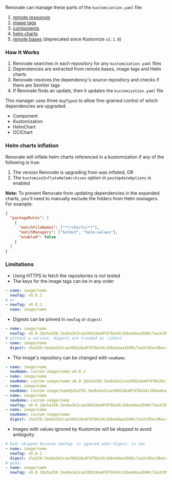 Renovate can manage these parts of the `kustomization.yaml` file:

1. [remote resources](https://github.com/kubernetes-sigs/kustomize/blob/master/examples/remoteBuild.md)
1. [image tags](https://github.com/kubernetes-sigs/kustomize/blob/master/examples/image.md)
1. [components](https://github.com/kubernetes-sigs/kustomize/blob/master/examples/components.md)
1. [helm charts](https://github.com/kubernetes-sigs/kustomize/blob/master/examples/chart.md)
1. [remote bases](https://github.com/kubernetes-sigs/kustomize/blob/master/examples/remoteBuild.md) (deprecated since Kustomize `v2.1.0`)

### How It Works

1. Renovate searches in each repository for any `kustomization.yaml` files
1. Dependencies are extracted from remote bases, image tags and Helm charts
1. Renovate resolves the dependency's source repository and checks if there are SemVer tags
1. If Renovate finds an update, then it updates the `kustomization.yaml` file

This manager uses three `depType`s to allow fine-grained control of which dependencies are upgraded:

- Component
- Kustomization
- HelmChart
- OCIChart

### Helm charts inflation

Renovate will inflate helm charts referenced in a kustomization if any of the following is true:

1. The version Renovate is upgrading from was inflated, OR
1. The `kustomizeInflateHelmArchives` option in `postUpdateOptions` is enabled

**Note:** To prevent Renovate from updating dependencies in the expanded charts, you'll need to manually exclude the folders from Helm managers.
For example:

```json
{
  "packageRules": [
    {
      "matchFileNames": ["**/charts/**"],
      "matchManagers": ["helmv3", "helm-values"],
      "enabled": false
    }
  ]
}
```

### Limitations

- Using HTTPS to fetch the repositories is not tested
- The keys for the image tags can be in any order

```yaml
- name: image/name
  newTag: v0.0.1
# or
- newTag: v0.0.1
  name: image/name
```

- Digests can be pinned in `newTag` or `digest`:

```yaml
- name: image/name
  newTag: v0.0.1@sha256:3eeba3e2caa30d2aba0fd78a34c1bbeebaa1b96c7aa3c95ec9bac44163c5ca4f
# without a version, digests are tracked as :latest
- name: image/name
  digest: sha256:3eeba3e2caa30d2aba0fd78a34c1bbeebaa1b96c7aa3c95ec9bac44163c5ca4f
```

- The image's repository can be changed with `newName`:

```yaml
- name: image/name
  newName: custom-image/name:v0.0.1
- name: image/name
  newName: custom-image/name:v0.0.1@sha256:3eeba3e2caa30d2aba0fd78a34c1bbeebaa1b96c7aa3c95ec9bac44163c5ca4f
- name: image/name
  newName: custom-image/name@sha256:3eeba3e2caa30d2aba0fd78a34c1bbeebaa1b96c7aa3c95ec9bac44163c5ca4f
- name: image/name
  newName: custom-image/name
  newTag: v0.0.1@sha256:3eeba3e2caa30d2aba0fd78a34c1bbeebaa1b96c7aa3c95ec9bac44163c5ca4f
- name: image/name
  newName: custom-image/name
  digest: sha256:3eeba3e2caa30d2aba0fd78a34c1bbeebaa1b96c7aa3c95ec9bac44163c5ca4f
```

- Images with values ignored by Kustomize will be skipped to avoid ambiguity:

```yaml
# bad: skipped because newTag: is ignored when digest: is set
- name: image/name
  newTag: v0.0.1
  digest: sha256:3eeba3e2caa30d2aba0fd78a34c1bbeebaa1b96c7aa3c95ec9bac44163c5ca4f
# good:
- name: image/name
  newTag: v0.0.1@sha256:3eeba3e2caa30d2aba0fd78a34c1bbeebaa1b96c7aa3c95ec9bac44163c5ca4f
```

